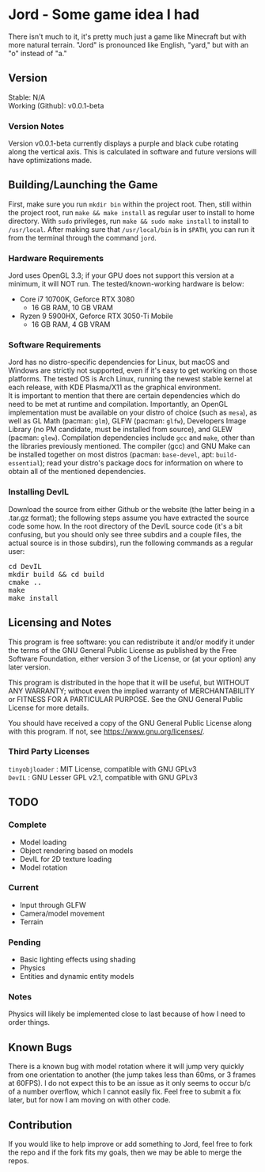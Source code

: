# Jord - Some game idea I had
There isn't much to it, it's pretty much just a game like Minecraft but with more natural terrain. "Jord" is pronounced like English, "yard," but with an "o" instead of "a."
## Version
Stable: N/A <br>
Working (Github): v0.0.1-beta
### Version Notes
Version v0.0.1-beta currently displays a purple and black cube rotating along the vertical axis. This is calculated in software and future versions will have optimizations made.
## Building/Launching the Game
First, make sure you run `mkdir bin` within the project root. Then, still within the project root, run `make && make install` as regular user to install to home directory. With `sudo` privileges, run `make && sudo make install` to install to `/usr/local`. After making sure that `/usr/local/bin` is in `$PATH`, you can run it from the terminal through the command `jord`.
### Hardware Requirements
Jord uses OpenGL 3.3; if your GPU does not support this version at a minimum, it will NOT run. The tested/known-working hardware is below:
* Core i7 10700K, Geforce RTX 3080 
    * 16 GB RAM, 10 GB VRAM
* Ryzen 9 5900HX, Geforce RTX 3050-Ti Mobile
    * 16 GB RAM, 4 GB VRAM
### Software Requirements
Jord has no distro-specific dependencies for Linux, but macOS and Windows are strictly not supported, even if it's easy to get working on those platforms. The tested OS is Arch Linux, running the newest stable kernel at each release, with KDE Plasma/X11 as the graphical environment. <br>
It is important to mention that there are certain dependencies which do need to be met at runtime and compilation. Importantly, an OpenGL implementation must be available on your distro of choice (such as `mesa`), as well as GL Math (pacman: `glm`), GLFW (pacman: `glfw`), Developers Image Library (no PM candidate, must be installed from source), and GLEW (pacman: `glew`). Compilation dependencies include `gcc` and `make`, other than the libraries previously mentioned. The compiler (gcc) and GNU Make can be installed together on most distros (pacman: `base-devel`, apt: `build-essential`); read your distro's package docs for information on where to obtain all of the mentioned dependencies.
### Installing DevIL
Download the source from either Github or the website (the latter being in a .tar.gz format); the following steps assume you have extracted the source code some how. In the root directory of the DevIL source code (it's a bit confusing, but you should only see three subdirs and a couple files, the actual source is in those subdirs), run the following commands as a regular user:
<pre>
cd DevIL
mkdir build && cd build
cmake ..
make
make install
</pre>
## Licensing and Notes
This program is free software: you can redistribute it and/or modify it under the terms of the GNU General Public License as published by the Free Software Foundation, either version 3 of the License, or (at your option) any later version.

This program is distributed in the hope that it will be useful, but WITHOUT ANY WARRANTY; without even the implied warranty of MERCHANTABILITY or FITNESS FOR A PARTICULAR PURPOSE. See the GNU General Public License for more details.

You should have received a copy of the GNU General Public License along with this program. If not, see <https://www.gnu.org/licenses/>.
### Third Party Licenses
`tinyobjloader` : MIT License, compatible with GNU GPLv3 <br>
`DevIL` : GNU Lesser GPL v2.1, compatible with GNU GPLv3
## TODO
### Complete
* Model loading
* Object rendering based on models
* DevIL for 2D texture loading
* Model rotation
### Current
* Input through GLFW
* Camera/model movement
* Terrain
### Pending
* Basic lighting effects using shading
* Physics
* Entities and dynamic entity models
### Notes
Physics will likely be implemented close to last because of how I need to order things.
## Known Bugs
There is a known bug with model rotation where it will jump very quickly from one orientation to another (the jump takes less than 60ms, or 3 frames at 60FPS). I do not expect this to be an issue as it only seems to occur b/c of a number overflow, which I cannot easily fix. Feel free to submit a fix later, but for now I am moving on with other code.
## Contribution
If you would like to help improve or add something to Jord, feel free to fork the repo and if the fork fits my goals, then we may be able to merge the repos. 